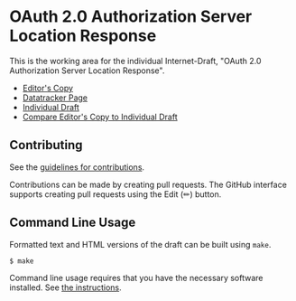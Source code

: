 # OAuth 2.0 Authorization Server Location Response

This is the working area for the individual Internet-Draft, "OAuth 2.0 Authorization Server Location Response".

* [Editor's Copy](https://aaronpk.github.io/oauth-authorization-server-location-response/#go.draft-parecki-authorization-server-location-response.html)
* [Datatracker Page](https://datatracker.ietf.org/doc/draft-parecki-authorization-server-location-response)
* [Individual Draft](https://datatracker.ietf.org/doc/html/draft-parecki-authorization-server-location-response)
* [Compare Editor's Copy to Individual Draft](https://aaronpk.github.io/oauth-authorization-server-location-response/#go.draft-parecki-authorization-server-location-response.diff)


## Contributing

See the
[guidelines for contributions](https://github.com/aaronpk/oauth-authorization-server-location-response/blob/main/CONTRIBUTING.md).

Contributions can be made by creating pull requests.
The GitHub interface supports creating pull requests using the Edit (✏) button.


## Command Line Usage

Formatted text and HTML versions of the draft can be built using `make`.

```sh
$ make
```

Command line usage requires that you have the necessary software installed.  See
[the instructions](https://github.com/martinthomson/i-d-template/blob/main/doc/SETUP.md).

